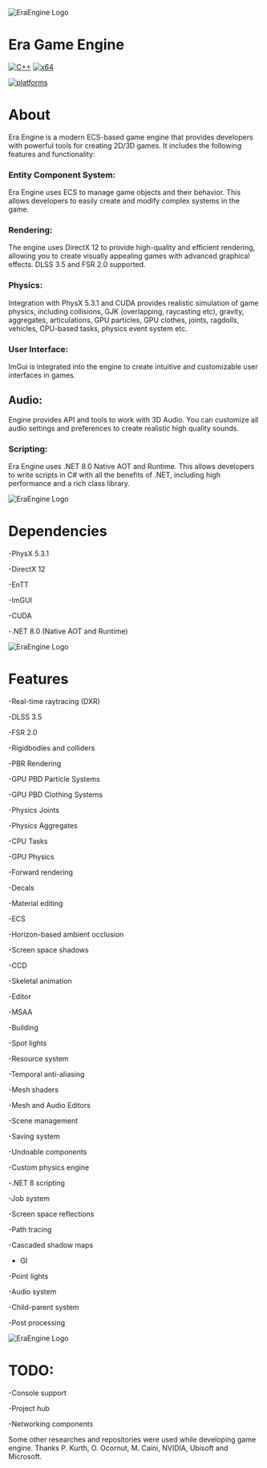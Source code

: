 ![EraEngine Logo](https://github.com/EldarMuradov/EraGameEngine/blob/02d7801170a48c62c13e82ff4261d3a94ee91df3/DLSS_ON.png)

# Era Game Engine

[![C++](https://img.shields.io/badge/language-C%2B%2B-%23f34b7d.svg?style=plastic)](https://en.wikipedia.org/wiki/C%2B%2B) 
[![x64](https://img.shields.io/badge/arch-x64-red.svg?style=plastic)](https://en.wikipedia.org/wiki/X64) 

<a href="https://github.com/EldarMuradov/EraGameEngine"><img alt="platforms" src="https://img.shields.io/badge/platforms-Windows-blue?style=flat-square"/></a>

# About

Era Engine is a modern ECS-based game engine that provides developers with powerful tools for creating 2D/3D games. It includes the following features and functionality:

### Entity Component System:
Era Engine uses ECS to manage game objects and their behavior. This allows developers to easily create and modify complex systems in the game.

### Rendering: 
The engine uses DirectX 12 to provide high-quality and efficient rendering, allowing you to create visually appealing games with advanced graphical effects. DLSS 3.5 and FSR 2.0 supported.

### Physics: 
Integration with PhysX 5.3.1 and CUDA provides realistic simulation of game physics, including collisions, GJK (overlapping, raycasting etc), gravity, aggregates, articulations, GPU particles, GPU clothes, joints, ragdolls, vehicles, CPU-based tasks, physics event system etc.

### User Interface: 
ImGui is integrated into the engine to create intuitive and customizable user interfaces in games. 

## Audio:
Engine provides API and tools to work with 3D Audio. You can customize all audio settings and preferences to create realistic high quality sounds. 

### Scripting: 
Era Engine uses .NET 8.0 Native AOT and Runtime. This allows developers to write scripts in C# with all the benefits of .NET, including high performance and a rich class library.

![EraEngine Logo](https://github.com/EldarMuradov/EraGameEngine/blob/ea2b31115dbb7467764a7cccf4714b33589a31da/EngineSC4.png)

# Dependencies

-PhysX 5.3.1

-DirectX 12

-EnTT

-ImGUI

-CUDA

-.NET 8.0 (Native AOT and Runtime)

![EraEngine Logo](https://github.com/EldarMuradov/EraGameEngine/blob/ea2b31115dbb7467764a7cccf4714b33589a31da/EngineSC3.png)

# Features

-Real-time raytracing (DXR)

-DLSS 3.5

-FSR 2.0

-Rigidbodies and colliders

-PBR Rendering 

-GPU PBD Particle Systems

-GPU PBD Clothing Systems

-Physics Joints

-Physics Aggregates

-CPU Tasks

-GPU Physics

-Forward rendering

-Decals

-Material editing

-ECS

-Horizon-based ambient occlusion

-Screen space shadows

-CCD

-Skeletal animation

-Editor

-MSAA

-Building

-Spot lights

-Resource system

-Temporal anti-aliasing

-Mesh shaders

-Mesh and Audio Editors

-Scene management

-Saving system

-Undoable components

-Custom physics engine

-.NET 8 scripting

-Job system

-Screen space reflections

-Path tracing

-Cascaded shadow maps

- GI

-Point lights

-Audio system

-Child-parent system

-Post processing

![EraEngine Logo](https://github.com/EldarMuradov/EraGameEngine/blob/02d7801170a48c62c13e82ff4261d3a94ee91df3/NORMALS.png)

# TODO:

-Console support

-Project hub

-Networking components


Some other researches and repositories were used while developing game engine. Thanks P. Kurth, O. Ocornut, M. Caini, NVIDIA, Ubisoft and Microsoft.
